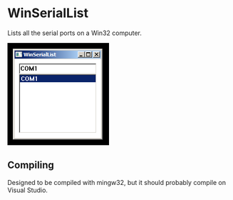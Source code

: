 # WinSerialList

Lists all the serial ports on a Win32 computer.

![Screenshot](doc/screenshot.png)

## Compiling

Designed to be compiled with mingw32, but it should probably compile on Visual Studio.
